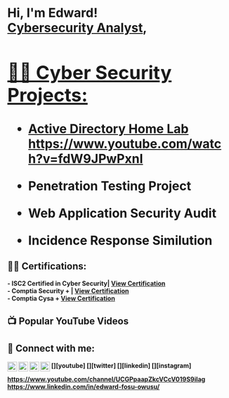 <h1>Hi, I'm Edward! <br/><a href="https://github.com/EddyOwusu/cyberwithed">Cybersecurity Analyst</a>, <a href="https://www.linkedin.com/in/edward-fosu-owusu-856332158/">

<h2>👨‍💻 Cyber Security Projects:</h2>

- <b>Active Directory Home Lab</b>
https://www.youtube.com/watch?v=fdW9JPwPxnI
  
- <b>Penetration Testing Project</b>
 
- <b>Web Application Security Audit</b>

- <b>Incidence Response Similution</b>
 

<h2>👨‍💻 Certifications:</h2>
<b>- ISC2 Certified in Cyber Security| <a href="https://www.credly.com/badges/0355ab7e-e79c-44e2-a127-3182799063e4/linked_in_profile" target="_blank"> View Certification </a><br>
<b>- Comptia Security + | <a href="https://www.credly.com/badges/115b0643-634d-49f7-85ae-b3b6589f23ab/linked_in_profile" target="blank">View Certification</a><br>
<b>- Comptia Cysa +  <a href="https://www.credly.com/badges/b3a7df98-70ee-404f-93a8-52460ee39a36/linked_in_profile?trk=public_profile_certification-title" target="blank">View Certification</a>


<h2>📺 Popular YouTube Videos</h2>



<h2> 🤳 Connect with me:</h2>

[<img align="left" alt="JoshMadakor | YouTube" width="22px" src="https://cdn.jsdelivr.net/npm/simple-icons@v3/icons/youtube.svg" />][youtube]
[<img align="left" alt="JoshMadakor | Twitter" width="22px" src="https://cdn.jsdelivr.net/npm/simple-icons@v3/icons/twitter.svg" />][twitter]
[<img align="left" alt="JoshMadakor | LinkedIn" width="22px" src="https://cdn.jsdelivr.net/npm/simple-icons@v3/icons/linkedin.svg" />][linkedin]
[<img align="left" alt="JoshMadakor | Instagram" width="22px" src="https://cdn.jsdelivr.net/npm/simple-icons@v3/icons/instagram.svg" />][instagram]

https://www.youtube.com/channel/UCGPpaapZkcVCcV019S9iIag
https://www.linkedin.com/in/edward-fosu-owusu/

